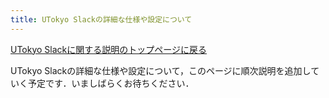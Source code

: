 ```yaml
---
title: UTokyo Slackの詳細な仕様や設定について
---
```


[UTokyo Slackに関する説明のトップページに戻る](/slack/)

UTokyo Slackの詳細な仕様や設定について，このページに順次説明を追加していく予定です．いましばらくお待ちください．
